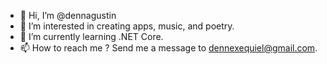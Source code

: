 - 👋 Hi, I’m @dennagustin
- 👀 I’m interested in creating apps, music, and poetry. 
- 🌱 I’m currently learning .NET Core.
- 📫 How to reach me ? Send me a message to dennexequiel@gmail.com.

<!---
dennagustin/dennagustin is a ✨ special ✨ repository because its `README.md` (this file) appears on your GitHub profile.
You can click the Preview link to take a look at your changes.
--->
